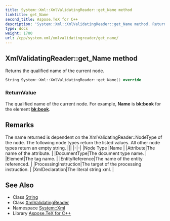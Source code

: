 ```yaml
---
title: System::Xml::XmlValidatingReader::get_Name method
linktitle: get_Name
second_title: Aspose.TeX for C++
description: 'System::Xml::XmlValidatingReader::get_Name method. Returns the qualified name of the current node in C++.'
type: docs
weight: 1700
url: /cpp/system.xml/xmlvalidatingreader/get_name/
---
```

## XmlValidatingReader::get_Name method


Returns the qualified name of the current node.

```cpp
String System::Xml::XmlValidatingReader::get_Name() override
```


### ReturnValue

The qualified name of the current node. For example, **Name** is **bk:book** for the element **<bk:book>**.
## Remarks



The name returned is dependent on the XmlValidatingReader::NodeType of the node. The following node types return the listed values. All other node types return an empty string. |||
|-|-|
|Node Type |Name |
|Attribute|The name of the attribute. |
|DocumentType|The document type name. |
|Element|The tag name. |
|EntityReference|The name of the entity referenced. |
|ProcessingInstruction|The target of the processing instruction. |
|XmlDeclaration|The literal string xml. |

## See Also

* Class [String](../../../system/string/)
* Class [XmlValidatingReader](../)
* Namespace [System::Xml](../../)
* Library [Aspose.TeX for C++](../../../)
